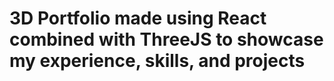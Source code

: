<h1> 3D Portfolio made using React combined with ThreeJS to showcase my experience, skills, and projects </h1>
